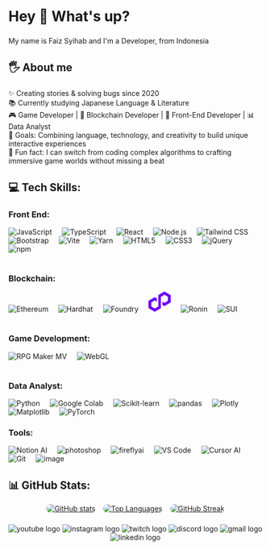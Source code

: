 <h1 align="left">Hey 👋 What's up?</h1>

###

<p align="left">My name is Faiz Syihab and I'm a Developer, from Indonesia</p>

###

<h2 align="left">🖐 About me</h2>

###

<p align="left">
  ✨ Creating stories & solving bugs since 2020 <br>
  📚 Currently studying Japanese Language & Literature <br>
  🎮 Game Developer | 🔗 Blockchain Developer | 🎨 Front-End Developer | 📊 Data Analyst <br>
  🎯 Goals: Combining language, technology, and creativity to build unique interactive experiences <br>
  🎲 Fun fact: I can switch from coding complex algorithms to crafting immersive game worlds without missing a beat
</p>

<h2 align="left">💻 Tech Skills:</h2>

<h3 align="left">Front End:</h3>

<div align="left">
  <img src="https://cdn.jsdelivr.net/gh/devicons/devicon/icons/javascript/javascript-original.svg" height="40" alt="JavaScript" /> <img width="12" />
  <img src="https://cdn.jsdelivr.net/gh/devicons/devicon/icons/typescript/typescript-original.svg" height="40" alt="TypeScript" /> <img width="12" />
  <img src="https://cdn.jsdelivr.net/gh/devicons/devicon/icons/react/react-original.svg" height="40" alt="React" /> <img width="12" />
  <img src="https://cdn.jsdelivr.net/gh/devicons/devicon/icons/nodejs/nodejs-original.svg" height="40" alt="Node.js" /> <img width="12" />
  <img src="https://cdn.jsdelivr.net/gh/devicons/devicon/icons/tailwindcss/tailwindcss-original.svg" height="40" alt="Tailwind CSS" /> <img width="12" />
  <img src="https://cdn.jsdelivr.net/gh/devicons/devicon/icons/bootstrap/bootstrap-original.svg" height="40" alt="Bootstrap" /> <img width="12" />
  <img src="https://cdn.jsdelivr.net/gh/devicons/devicon/icons/vite/vite-original.svg" height="40" alt="Vite" /> <img width="12" />
  <img src="https://cdn.jsdelivr.net/gh/devicons/devicon/icons/yarn/yarn-original.svg" height="40" alt="Yarn" /> <img width="12" />
  <img src="https://cdn.jsdelivr.net/gh/devicons/devicon/icons/html5/html5-original.svg" height="40" alt="HTML5" /> <img width="12" />
  <img src="https://cdn.jsdelivr.net/gh/devicons/devicon/icons/css3/css3-original.svg" height="40" alt="CSS3" /> <img width="12" />
  <img src="https://cdn.jsdelivr.net/gh/devicons/devicon/icons/jquery/jquery-original.svg" height="40" alt="jQuery" /> <img width="12" />
  <img src="https://cdn.jsdelivr.net/gh/devicons/devicon/icons/npm/npm-original-wordmark.svg" height="40" alt="npm" />
  <br><br>
  

<h3 align="left">Blockchain:</h3>

<img src="https://www.svgrepo.com/show/428658/ethereum-crypto-cryptocurrency-2.svg" height="45" alt="Ethereum" /> <img width="12" />
  <img src="https://icon.icepanel.io/Technology/svg/Hardhat.svg" height="45" alt="Hardhat" /> <img width="12" />
  <img src="https://pbs.twimg.com/profile_images/1689508741293335808/qAzwkjev_400x400.jpg" height="40" alt="Foundry" /> <img width="12" />
  <img src="https://github.com/Fzz90/Web-Collections/blob/main/polygon-matic-logo.svg" height="40" alt="Polygon" /> <img width="12" />
  <img src="https://ronin.network/images/logos/ronin-logo-purple.svg" height="40" alt="Ronin" /> <img width="12" />
  <img src="[https://cryptologos.cc/logos/sui-sui-logo.svg?v=024](https://encrypted-tbn0.gstatic.com/images?q=tbn:ANd9GcR12mA3zSzz_9SWnLm4B_0OocWAQhpAnaAzYA&s)" height="40" alt="SUI" />
  <br><br>


<h3 align="left">Game Development:</h3>


 <img src="https://static.rpgmakerweb.com/img/shared/rpgmaker-logo.png" height="40" alt="RPG Maker MV" /> <img width="12" />
<img src="https://www.logo.wine/a/logo/WebGL/WebGL-Logo.wine.svg" height="60" alt="WebGL" /> <img width="12" />
  <br><br>

<h3 align="left">Data Analyst:</h3>


 <img src="https://cdn.jsdelivr.net/gh/devicons/devicon/icons/python/python-original.svg" height="40" alt="Python" /> <img width="12" />
  <img src="https://colab.research.google.com/img/colab_favicon_256px.png" height="40" alt="Google Colab" /> <img width="12" />
  <img src="https://upload.wikimedia.org/wikipedia/commons/0/05/Scikit_learn_logo_small.svg" height="40" alt="Scikit-learn" /> <img width="12" />
  <img src="https://pandas.pydata.org/static/img/pandas_secondary.svg" height="40" alt="pandas" /> <img width="12" />
  <img height="40" alt="Plotly" src="https://github.com/user-attachments/assets/6ead73b8-6ac3-4f56-84af-d15ad258c0b7" /> <img width="12" />
  <img height="40" alt="Matplotlib" src="https://github.com/user-attachments/assets/f226f334-2885-4b82-ad30-5557a8e3fd15" />  <img width="12" />
  <img height="40" alt="PyTorch" src="https://github.com/user-attachments/assets/c9c2d599-58dc-48a2-9478-10a18d8317ff" /><img width="12" />


<h3 align="left">Tools:</h3>

<img src="https://upload.wikimedia.org/wikipedia/commons/e/e9/Notion-logo.svg" height="40" alt="Notion AI" /> <img width="12" />
  <img height="40" alt="photoshop" src="https://github.com/user-attachments/assets/437a3b02-4a1f-42ac-8697-7411f13c6013" /> <img width="12" />
  <img alt="fireflyai" src="https://github.com/user-attachments/assets/638706fb-ac42-4321-b5be-c41be0175373" height="40"/> <img width="12" />
  <img src="https://code.visualstudio.com/assets/images/code-stable.png" height="40" alt="VS Code" /> <img width="12" />
  <img src="https://avatars.githubusercontent.com/u/143927776?s=280&v=4" height="40" alt="Cursor AI" /> <img width="12" />
  <img src="https://cdn.jsdelivr.net/gh/devicons/devicon/icons/git/git-original.svg" height="40" alt="Git" /> <img width="12" />
  <img height="40" alt="image" src="https://github.com/user-attachments/assets/e57a1bba-d608-46c5-be46-6b2f7cac53b1" />




###

<h2 align="left">📊 GitHub Stats:</h2>

<div align="center" style="display: flex; flex-wrap: wrap; justify-content: center; gap: 15px;">
  <a href="https://github.com/Fzz90">
    <img src="https://github-readme-stats.vercel.app/api?username=Fzz90&show_icons=true&theme=radical&hide_border=true&count_private=true" height="150" alt="GitHub stats" style="border-radius: 10px; transition: transform 0.3s;" onmouseover="this.style.transform='scale(1.05)'" onmouseout="this.style.transform='scale(1)'" />
  </a>
  
  <a href="https://github.com/Fzz90">
    <img src="https://github-readme-stats.vercel.app/api/top-langs?username=Fzz90&layout=compact&langs_count=8&theme=radical&hide_border=true" height="150" alt="Top Languages" style="border-radius: 10px; transition: transform 0.3s;" onmouseover="this.style.transform='scale(1.05)'" onmouseout="this.style.transform='scale(1)'" />
  </a>
  
  <a href="https://github.com/Fzz90">
    <img src="https://streak-stats.demolab.com?user=Fzz90&theme=radical&hide_border=true" height="150" alt="GitHub Streak" style="border-radius: 10px; transition: transform 0.3s;" onmouseover="this.style.transform='scale(1.05)'" onmouseout="this.style.transform='scale(1)'" />
  </a>
</div>

###

###

###

<div align="center">
  <img src="https://img.shields.io/static/v1?message=Youtube&logo=youtube&label=&color=FF0000&logoColor=white&labelColor=&style=for-the-badge" height="35" alt="youtube logo"  />
  <img src="https://img.shields.io/static/v1?message=Instagram&logo=instagram&label=&color=E4405F&logoColor=white&labelColor=&style=for-the-badge" height="35" alt="instagram logo"  />
  <img src="https://img.shields.io/static/v1?message=Twitch&logo=twitch&label=&color=9146FF&logoColor=white&labelColor=&style=for-the-badge" height="35" alt="twitch logo"  />
  <img src="https://img.shields.io/static/v1?message=Discord&logo=discord&label=&color=7289DA&logoColor=white&labelColor=&style=for-the-badge" height="35" alt="discord logo"  />
  <img src="https://img.shields.io/static/v1?message=Gmail&logo=gmail&label=&color=D14836&logoColor=white&labelColor=&style=for-the-badge" height="35" alt="gmail logo"  />
  <img src="https://img.shields.io/static/v1?message=LinkedIn&logo=linkedin&label=&color=0077B5&logoColor=white&labelColor=&style=for-the-badge" height="35" alt="linkedin logo"  />
</div>

###

<br clear="both">


###

<!---
Fzz90/Fzz90 is a ✨ special ✨ repository because its `README.md` (this file) appears on your GitHub profile.
You can click the Preview link to take a look at your changes.
--->

